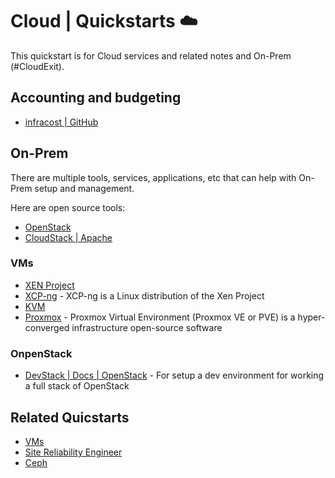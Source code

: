 # Cloud | Quickstarts ☁️
This quickstart is for Cloud services and related notes and On-Prem (#CloudExit).

## Accounting and budgeting
- [infracost | GitHub](https://github.com/jnbdz/infracost/)

## On-Prem
There are multiple tools, services, applications, etc that can help with On-Prem setup and management.

Here are open source tools: 
- [OpenStack](https://www.openstack.org/)
- [CloudStack | Apache](https://cloudstack.apache.org/)
### VMs
- [XEN Project](https://xenproject.org/)
- [XCP-ng](https://xcp-ng.org/) - XCP-ng is a Linux distribution of the Xen Project
- [KVM](https://linux-kvm.org/)
- [Proxmox](https://www.proxmox.com/) - Proxmox Virtual Environment (Proxmox VE or PVE) is a hyper-converged infrastructure open-source software


### OnpenStack
- [DevStack | Docs | OpenStack](https://docs.openstack.org/devstack/latest/) - For setup a dev environment for working a full stack of OpenStack

## Related Quicstarts
- [VMs](https://github.com/jnbdz/VMs-quickstarts)
- [Site Reliability Engineer](https://github.com/jnbdz/site-reliability-engineer-quickstarts)
- [Ceph](https://github.com/jnbdz/Ceph-quickstarts)
